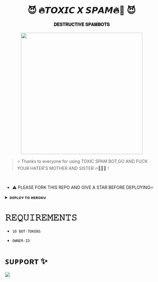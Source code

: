 <h1 align="center"><b>😈 🔥𝙏𝙊𝙓𝙄𝘾 𝙓 𝙎𝙋𝘼𝙈🔥💫 😈</b></h1>

<h4 align="center">  𝐃𝐄𝐒𝐓𝐑𝐔𝐂𝐓𝐈𝐕𝐄 𝐒𝐏𝐀𝐌𝐁𝐎𝐓𝐒</h4>

<p align="center"><a href="https://t.me/MERA_JIJA_HAI_TU"><img src="https://graph.org/file/9ba2e1c637ca3d2809769.jpg" width="400"></a></p>


> ⭐️ Thanks to everyone for using  TOXIC SPAM BOT,GO AND FUCK YOUR HATER'S MOTHER AND SISTER 🔥👻😈👅 !

<br>

- ⚠️ PLEASE FORK THIS REPO AND GIVE A STAR BEFORE DEPLOYING🔥


<details>
<summary><b>ᴅᴇᴘʟᴏʏ ᴛᴏ ʜᴇʀᴏᴋᴜ</b></summary>
<br>

[![Deploy](https://www.herokucdn.com/deploy/button.svg)](https://dashboard.heroku.com/new?template=https://github.com/TOXICOP7755/TOXICSPAM)
  


  
</details>


# 𝚁𝙴𝚀𝚄𝙸𝚁𝙴𝙼𝙴𝙽𝚃𝚂

- `𝟷𝟶 𝙱𝙾𝚃-𝚃𝙾𝙺𝙴𝙽𝚂`

- `𝙾𝚆𝙽𝙴𝚁-𝙸𝙳`


# ꜱᴜᴘᴘᴏʀᴛ ✨
<a href="https://t.me/TOXIC_X_SUPPORT"><img src="https://img.shields.io/badge/Join-Telegram%20GROUP-red.svg?logo=Telegram"></a>
